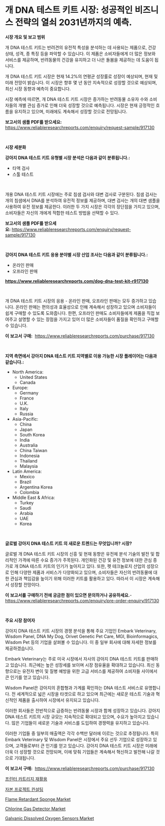 <p><h1>개 DNA 테스트 키트 시장: 성공적인 비즈니스 전략의 열쇠 2031년까지의 예측.</h1></p><p><strong>시장 개요 및 보고 범위</strong></p>
<p><p>개 DNA 테스트 키트는 반려견의 유전적 특성을 분석하는 데 사용되는 제품으로, 건강 상태, 성격, 종 특징 등을 파악할 수 있습니다. 이 제품은 소비자들에게 더 많은 정보와 서비스를 제공하며, 반려동물의 건강을 유지하고 더 나은 돌봄을 제공하는 데 도움이 됩니다.</p><p>개 DNA 테스트 키트 시장은 현재 14.2%의 연평균 성장률로 성장이 예상되며, 현재 및 미래 전망이 밝습니다. 이 시장은 향후 몇 년 동안 지속적으로 성장할 것으로 예상되며, 최신 시장 동향과 예측이 중요합니다.</p><p>시장 예측에 따르면, 개 DNA 테스트 키트 시장은 증가하는 반려동물 소유자 수와 소비자들의 개별 관심 증가로 인해 더욱 성장할 것으로 예측됩니다. 시장은 현재 긍정적인 흐름을 유지하고 있으며, 미래에도 계속해서 성장할 것으로 전망됩니다.</p></p>
<p><strong>보고서의 샘플 PDF를 받으세요:</strong> <a href="https://www.reliableresearchreports.com/enquiry/request-sample/917130">https://www.reliableresearchreports.com/enquiry/request-sample/917130</a></p>
<p>&nbsp;</p>
<p><strong>시장 세분화</strong></p>
<p><strong>강아지 DNA 테스트 키트 유형별 시장 분석은 다음과 같이 분류됩니다.:</strong></p>
<p><ul><li>타액 검사</li><li>스툴 테스트</li></ul></p>
<p>&nbsp;</p>
<p><p>개용 DNA 테스트 키트 시장에는 주로 침샘 검사와 대변 검사로 구분된다. 침샘 검사는 개의 침샘에서 DNA를 분석하여 유전적 정보를 제공하며, 대변 검사는 개의 대변 샘플을 사용하여 유전 정보를 제공한다. 이러한 두 가지 시장은 각각의 장단점을 가지고 있으며, 소비자들은 자신의 개에게 적합한 테스트 방법을 선택할 수 있다.</p></p>
<p><strong>보고서의 샘플 PDF를 받으세요:</strong>&nbsp;<a href="https://www.reliableresearchreports.com/enquiry/request-sample/917130">https://www.reliableresearchreports.com/enquiry/request-sample/917130</a></p>
<p>&nbsp;</p>
<p><strong> 강아지 DNA 테스트 키트 응용 분야별 시장 산업 조사는 다음과 같이 분류됩니다.:</strong></p>
<p><ul><li>온라인 판매</li><li>오프라인 판매</li></ul></p>
<p><strong><a href="https://www.reliableresearchreports.com/dog-dna-test-kit-r917130">https://www.reliableresearchreports.com/dog-dna-test-kit-r917130</a></strong></p>
<p>&nbsp;</p>
<p><p>개 DNA 테스트 키트 시장의 응용 - 온라인 판매, 오프라인 판매는 모두 증가하고 있습니다. 온라인 판매는 편의성과 효율성으로 인해 계속해서 성장하고 있으며 소비자들이 쉽게 구매할 수 있도록 도와줍니다. 한편, 오프라인 판매도 소비자들에게 제품을 직접 보여주고 설명할 수 있는 장점을 가지고 있어 더 많은 소비자들이 품질을 확인하고 구매할 수 있습니다.</p></p>
<p><strong>이 보고서 구매:</strong>&nbsp; <a href="https://www.reliableresearchreports.com/purchase/917130">https://www.reliableresearchreports.com/purchase/917130</a></p>
<p>&nbsp;</p>
<p><strong>지역 측면에서 강아지 DNA 테스트 키트 지역별로 이용 가능한 시장 플레이어는 다음과 같습니다.:</strong></p>
<p><ul>
    <li>
        North America:
        <ul>
            <li>United States</li>
            <li>Canada</li>
        </ul>
    </li>
    <li>
        Europe:
        <ul>
            <li>Germany</li>
            <li>France</li>
            <li>U.K.</li>
            <li>Italy</li>
            <li>Russia</li>
        </ul>
    </li>
    <li>
        Asia-Pacific:
        <ul>
            <li>China</li>
            <li>Japan</li>
            <li>South Korea</li>
            <li>India</li>
            <li>Australia</li>
            <li>China Taiwan</li>
            <li>Indonesia</li>
            <li>Thailand</li>
            <li>Malaysia</li>
        </ul>
    </li>
    <li>
        Latin America:
        <ul>
            <li>Mexico</li>
            <li>Brazil</li>
            <li>Argentina Korea</li>
            <li>Colombia</li>
        </ul>
    </li>
    <li>
        Middle East & Africa:
        <ul>
            <li>Turkey</li>
            <li>Saudi</li>
            <li>Arabia</li>
            <li>UAE</li>
            <li>Korea</li>
        </ul>
    </li>
    </ul></p>
<p>&nbsp;</p>
<p><strong>글로벌 강아지 DNA 테스트 키트 의 새로운 트렌드는 무엇입니까? 시장?</strong></p>
<p><p>글로벌 개 DNA 테스트 키트 시장의 신흥 및 현재 동향은 유전체 분석 기술의 발전 및 합리적인 가격에 따른 수요 증가가 주목된다. 개인화된 건강 및 유전 정보에 대한 관심 증가로 개 DNA 테스트 키트의 인기가 높아지고 있다. 또한, 펫 테크놀로지 산업의 성장으로 인해 다양한 제품과 서비스가 다양화되고 있으며, 소비자들은 자신의 반려동물에 대한 관심과 책임감을 높이기 위해 이러한 키트를 활용하고 있다. 따라서 이 시장은 계속해서 성장할 전망이다.</p></p>
<p><strong>이 보고서를 구매하기 전에 궁금한 점이 있으면 문의하거나 공유하세요.</strong>- <a href="https://www.reliableresearchreports.com/enquiry/pre-order-enquiry/917130">https://www.reliableresearchreports.com/enquiry/pre-order-enquiry/917130</a></p>
<p>&nbsp;</p>
<p><strong>주요 시장 참여자</strong></p>
<p><p>강아지 DNA 테스트 키트 시장의 경쟁 분석을 통해 주요 기업인 Embark Veterinary, Wisdom Panel, DNA My Dog, Orivet Genetic Pet Care, MGI, Bioinformagics, Wisdom Pet 등의 기업을 살펴볼 수 있습니다. 이 중 일부 회사에 대해 자세한 정보를 제공하겠습니다.</p><p>Embark Veterinary는 주로 미국 시장에서 자사의 강아지 DNA 테스트 키트를 판매하고 있습니다. 최근에는 높은 성장세를 보이며 시장 점유율을 확대하고 있습니다. 최신 동향으로는 유전자 변이 및 질병 예방을 위한 고급 서비스를 제공하여 소비자들 사이에서 큰 인기를 얻고 있습니다.</p><p>Wisdom Panel은 강아지의 혼합형과 가계를 확인하는 DNA 테스트 서비스로 유명합니다. 전 세계적으로 넓은 시장을 타겟으로 하고 있으며 최근에는 새로운 테스트 기술과 혁신적인 제품을 출시하여 시장에서 유지되고 있습니다.</p><p>이러한 회사들은 전반적으로 급증하는 반려동물 시장과 함께 성장하고 있습니다. 강아지 DNA 테스트 키트의 시장 규모는 지속적으로 확대되고 있으며, 수요가 높아지고 있습니다. 많은 기업들이 새로운 기술과 서비스를 도입하여 경쟁력을 유지하고 있습니다.</p><p>이러한 기업들 중 일부의 매출액은 각각 수백만 달러에 이르는 것으로 추정됩니다. 특히 Embark Veterinary 및 Wisdom Panel은 시장에서 주요 선두 기업으로 성장하고 있으며, 고객들로부터 큰 인기를 얻고 있습니다. 강아지 DNA 테스트 키트 시장은 미래에 더욱 더 성장할 것으로 전망되며, 이에 맞춰 기업들은 계속해서 혁신하고 발전해 나갈 것으로 기대됩니다.</p></p>
<p><strong>이 보고서 구매:</strong>&nbsp;&nbsp;<a href="https://www.reliableresearchreports.com/purchase/917130">https://www.reliableresearchreports.com/purchase/917130</a></p>
<p><p><a href="https://medium.com/@crumbles67678/%ED%94%84%EB%A6%B0%ED%84%B0-%EC%B9%B4%ED%8A%B8%EB%A6%AC%EC%A7%80-%EC%9E%AC%ED%99%9C%EC%9A%A9-%EC%8B%9C%EC%9E%A5-%EC%A7%80%ED%91%9C-%ED%95%B4%EC%84%9D-%EC%8B%9C%EC%9E%A5-%EC%A0%90%EC%9C%A0%EC%9C%A8-%ED%8A%B8%EB%A0%8C%EB%93%9C-%EB%B0%8F-%EC%84%B1%EC%9E%A5-%ED%8C%A8%ED%84%B4-cb9ea7dce5e1">프린터 카트리지 재활용</a></p><p><a href="https://medium.com/@carolynurton5656/%EC%9E%90%EB%B3%B8-%EC%82%AC%EC%97%85-%EC%BB%A8%EC%84%A4%ED%8C%85-%EC%8B%9C%EC%9E%A5-%EC%A0%90%EC%9C%A0%EC%9C%A8-%EC%A7%84%ED%99%94-%EB%B0%8F-%EC%8B%9C%EC%9E%A5-%EC%84%B1%EC%9E%A5-%EC%B6%94%EC%9D%B4-2024-2031-5bdf12a83967">자본 프로젝트 컨설팅</a></p><p><a href="https://www.linkedin.com/pulse/flame-retardant-sponge-market-size-global-industry-overview-v6tde?trackingId=GkkleW1fpB63LVQClOWt6g%3D%3D">Flame Retardant Sponge Market</a></p><p><a href="https://view.publitas.com/reportprime-1/chlorine-gas-detector-market-trends-and-market-analysis-forecasted-for-period-2024-2031/">Chlorine Gas Detector Market</a></p><p><a href="https://glittery-fuchsia-86a.notion.site/Galvanic-Dissolved-Oxygen-Sensors-Market-Insights-into-Market-CAGR-Market-Trends-and-Growth-Strat-b04706b0dc0e406b8243ad334b0dfaf6">Galvanic Dissolved Oxygen Sensors Market</a></p></p>